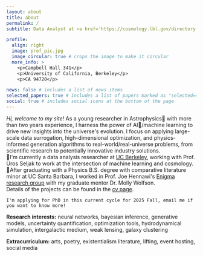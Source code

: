 ```yaml
---
layout: about
title: about
permalink: /
subtitle: Data Analyst at <a href='https://cosmology.lbl.gov/directory.html'>BCCP</a>. Previously  <a href='https://www.ucsb.edu/'>Gaucho</a>.

profile:
  align: right
  image: prof_pic.jpg
  image_circular: true # crops the image to make it circular
  more_info: >
    <p>Campbell Hall 341</p>
    <p>University of California, Berkeley</p>
    <p>CA 94720</p>

news: false # includes a list of news items
selected_papers: true # includes a list of papers marked as "selected={true}"
social: true # includes social icons at the bottom of the page
---
```


_Hi, welcome to my site!_ As a young researcher in Astrophysics🌟 with more than two years experience, I harness the power of AI🤖/machine learning to drive new insights into the universe's evolution. I focus on applying large-scale data surrogation, high-dimensional optimization, and physics-informed generation algorithms to real-world/real-universe problems, from scientific research to potentially innovative industry solutions.  
 📍I'm currently a data analysis researcher at [UC Berkeley](https://bccp.berkeley.edu/), working with Prof. Uros Seljak to work at the intersection of machine learning and cosmology.  
 📍After graduating with a Physics B.S. degree with comparative literature minor at UC Santa Barbara, I worked in Prof. Joe Hennawi's [Enigma research group](https://enigma-igm.github.io) with my graduate mentor Dr. Molly Wolfson.  
Details of the projects can be found in the [cv page](https://klinjin.github.io/cv/).

`I'm applying for PhD in this current cycle for 2025 Fall, email me if you want to know more!`

**Research interests:** neural networks, bayesian inference, generative models, uncertainty quantification, optimization tools, hydrodynamical simulation, intergalactic medium, weak lensing, galaxy clustering

**Extracurriculum:** arts, poetry, existentialism literature, lifting, event hosting, social media

